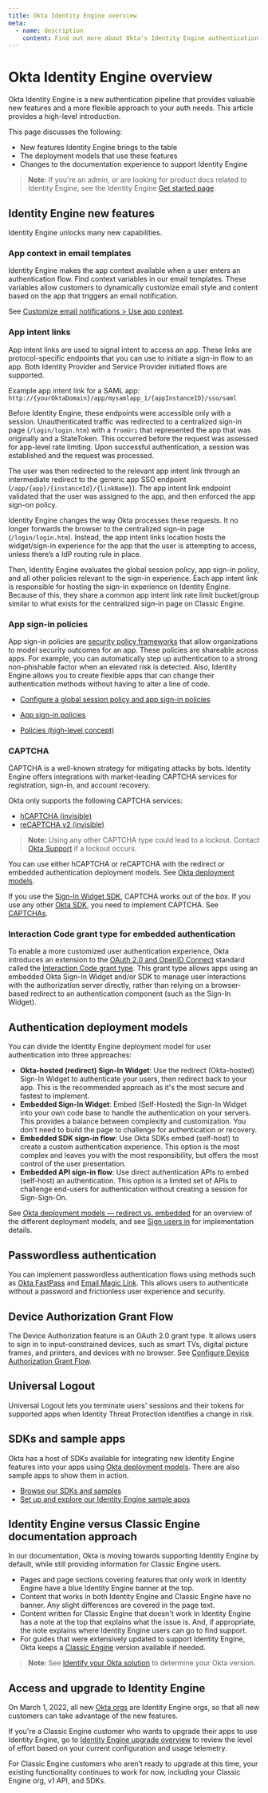 ```yaml
---
title: Okta Identity Engine overview
meta:
  - name: description
    content: Find out more about Okta's Identity Engine authentication flow, what developer features it unlocks, and how to use it.
---
```

# Okta Identity Engine overview

<ApiLifecycle access="ie" />

Okta Identity Engine is a new authentication pipeline that provides valuable new features and a more flexible approach to your auth needs. This article provides a high-level introduction.

This page discusses the following:

* New features Identity Engine brings to the table
* The deployment models that use these features
* Changes to the documentation experience to support Identity Engine

> **Note**: If you're an admin, or are looking for product docs related to Identity Engine, see the Identity Engine [Get started page](https://help.okta.com/okta_help.htm?type=oie&id=ext-get-started-oie).

## Identity Engine new features

Identity Engine unlocks many new capabilities.

### App context in email templates

Identity Engine makes the app context available when a user enters an authentication flow. Find context variables in our email templates. These variables allow customers to dynamically customize email style and content based on the app that triggers an email notification.

See [Customize email notifications > Use app context](/docs/guides/custom-email/main/#use-app-context).

### App intent links

App intent links are used to signal intent to access an app. These links are protocol-specific endpoints that you can use to initiate a sign-in flow to an app. Both Identity Provider and Service Provider initiated flows are supported.

Example app intent link for a SAML app:
`http://{yourOktaDomain}/app/mysamlapp_1/{appInstanceID}/sso/saml`

Before Identity Engine, these endpoints were accessible only with a session. Unauthenticated traffic was redirected to a centralized sign-in page (`/login/login.htm`) with a `fromUri` that represented the app that was originally and a StateToken. This occurred before the request was assessed for app-level rate limiting. Upon successful authentication, a session was established and the request was processed.

The user was then redirected to the relevant app intent link through an intermediate redirect to the generic app SSO endpoint (`/app/{app}/{instanceId}/{linkName}`). The app intent link endpoint validated that the user was assigned to the app, and then enforced the app sign-on policy.

Identity Engine changes the way Okta processes these requests. It no longer forwards the browser to the centralized sign-in page (`/login/login.htm`). Instead, the app intent links location hosts the widget/sign-in experience for the app that the user is attempting to access, unless there’s a IdP routing rule in place.

Then, Identity Engine evaluates the global session policy, app sign-in policy, and all other policies relevant to the sign-in experience. Each app intent link is responsible for hosting the sign-in experience on Identity Engine. Because of this, they share a common app intent link rate limit bucket/group similar to what exists for the centralized sign-in page on Classic Engine.

### App sign-in policies

App sign-in policies are [security policy frameworks](https://csrc.nist.gov/pubs/sp/800/63/b/upd2/final) that allow organizations to model security outcomes for an app. These policies are shareable across apps. For example, you can automatically step up authentication to a strong non-phishable factor when an elevated risk is detected. Also, Identity Engine allows you to create flexible apps that can change their authentication methods without having to alter a line of code.

* [Configure a global session policy and app sign-in policies](/docs/guides/configure-signon-policy/)

* [App sign-in policies](https://help.okta.com/okta_help.htm?type=oie&id=ext-about-asop)

* [Policies (high-level concept)](/docs/concepts/policies/)

### CAPTCHA

CAPTCHA is a well-known strategy for mitigating attacks by bots. Identity Engine offers integrations with market-leading CAPTCHA services for registration, sign-in, and account recovery.

Okta only supports the following CAPTCHA services:

- [hCAPTCHA (invisible)](https://docs.hcaptcha.com/invisible)
- [reCAPTCHA v2 (invisible)](https://developers.google.com/recaptcha/docs/invisible)

>**Note:** Using any other CAPTCHA type could lead to a lockout. Contact [Okta Support](https://support.okta.com) if a lockout occurs.

You can use either hCAPTCHA or reCAPTCHA with the redirect or embedded authentication deployment models. See [Okta deployment models](/docs/concepts/redirect-vs-embedded/).

If you use the [Sign-In Widget SDK](https://github.com/okta/okta-signin-widget), CAPTCHA works out of the box. If you use any other [Okta SDK](https://developer.okta.com/code/), you need to implement CAPTCHA. See [CAPTCHAs](https://developer.okta.com/docs/api/openapi/okta-management/management/tag/CAPTCHA/).

### Interaction Code grant type for embedded authentication

To enable a more customized user authentication experience, Okta introduces an extension to the [OAuth 2.0 and OpenID Connect](/docs/concepts/oauth-openid) standard called the [Interaction Code grant type](/docs/concepts/interaction-code/). This grant type allows apps using an embedded Okta Sign-In Widget and/or SDK to manage user interactions with the authorization server directly, rather than relying on a browser-based redirect to an authentication component (such as the Sign-In Widget).

## Authentication deployment models

You can divide the Identity Engine deployment model for user authentication into three approaches:

* **Okta-hosted (redirect) Sign-In Widget**: Use the redirect (Okta-hosted) Sign-In Widget to authenticate your users, then redirect back to your app. This is the recommended approach as it's the most secure and fastest to implement.
* **Embedded Sign-In Widget**: Embed (Self-Hosted) the Sign-In Widget into your own code base to handle the authentication on your servers. This provides a balance between complexity and customization. You don't need to build the page to challenge for authentication or recovery.
* **Embedded SDK sign-in flow**: Use Okta SDKs embed (self-host) to create a custom authentication experience. This option is the most complex and leaves you with the most responsibility, but offers the most control of the user presentation.
* **Embedded API sign-in flow**: Use direct authentication APIs to embed (self-host) an authentication.  This option is a limited set of APIs to challenge end-users for authentication without creating a session for Sign-Sign-On.

See [Okta deployment models &mdash; redirect vs. embedded](/docs/concepts/redirect-vs-embedded/) for an overview of the different deployment models, and see [Sign users in](/docs/guides/sign-in-overview/) for implementation details.

## Passwordless authentication

You can implement passwordless authentication flows using methods such as [Okta FastPass](https://help.okta.com/oie/en-us/content/topics/identity-engine/devices/fp/fp-main.htm) and [Email Magic Link](https://developer.okta.com/docs/guides/email-magic-links-overview/main/). This allows users to authenticate without a password and frictionless user experience and security.

## Device Authorization Grant Flow

The Device Authorization feature is an OAuth 2.0 grant type. It allows users to sign in to input-constrained devices, such as smart TVs, digital picture frames, and printers, and devices with no browser. See [Configure Device Authorization Grant Flow](https://developer.okta.com/docs/guides/device-authorization-grant/main/).

## Universal Logout

Universal Logout lets you terminate users' sessions and their tokens for supported apps when Identity Threat Protection identifies a change in risk.

## SDKs and sample apps

Okta has a host of SDKs available for integrating new Identity Engine features into your apps using [Okta deployment models](#authentication-deployment-models). There are also sample apps to show them in action.

* [Browse our SDKs and samples](/code/)
* [Set up and explore our Identity Engine sample apps](/docs/guides/oie-embedded-common-download-setup-app/)

## Identity Engine versus Classic Engine documentation approach

In our documentation, Okta is moving towards supporting Identity Engine by default, while still providing information for Classic Engine users.

* Pages and page sections covering features that only work in Identity Engine have a blue Identity Engine banner at the top.
* Content that works in both Identity Engine and Classic Engine have no banner. Any slight differences are covered in the page text.
* Content written for Classic Engine that doesn't work in Identity Engine has a note at the top that explains what the issue is. And, if appropriate, the note explains where Identity Engine users can go to find support.
* For guides that were extensively updated to support Identity Engine, Okta keeps a [Classic Engine](/docs/guides/archive-overview/) version available if needed.

> **Note**: See [Identify your Okta solution](https://help.okta.com/okta_help.htm?type=oie&id=ext-oie-version) to determine your Okta version.

## Access and upgrade to Identity Engine

On March 1, 2022, all new [Okta orgs](/docs/concepts/okta-organizations/) are Identity Engine orgs, so that all new customers can take advantage of the new features.

If you're a Classic Engine customer who wants to upgrade their apps to use Identity Engine, go to [Identity Engine upgrade overview](/docs/guides/oie-upgrade-overview/) to review the level of effort based on your current configuration and usage telemetry.

For Classic Engine customers who aren’t ready to upgrade at this time, your existing functionality continues to work for now, including your Classic Engine org, v1 API, and SDKs.
